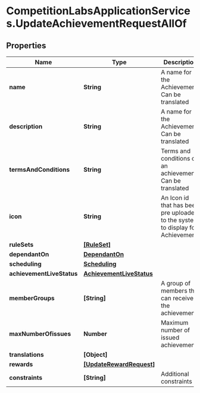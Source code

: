 # CompetitionLabsApplicationServices.UpdateAchievementRequestAllOf

## Properties

Name | Type | Description | Notes
------------ | ------------- | ------------- | -------------
**name** | **String** | A name for the Achievement. Can be translated | 
**description** | **String** | A name for the Achievement. Can be translated | [optional] 
**termsAndConditions** | **String** | Terms and conditions of an achievement. Can be translated | [optional] 
**icon** | **String** | An Icon id that has been pre uploaded to the system to display for Achievement | 
**ruleSets** | [**[RuleSet]**](RuleSet.md) |  | 
**dependantOn** | [**DependantOn**](DependantOn.md) |  | [optional] 
**scheduling** | [**Scheduling**](Scheduling.md) |  | 
**achievementLiveStatus** | [**AchievementLiveStatus**](AchievementLiveStatus.md) |  | 
**memberGroups** | **[String]** | A group of members that can receive the achievement | 
**maxNumberOfissues** | **Number** | Maximum number of issued achievements | [optional] 
**translations** | **[Object]** |  | [optional] 
**rewards** | [**[UpdateRewardRequest]**](UpdateRewardRequest.md) |  | [optional] 
**constraints** | **[String]** | Additional constraints | 


